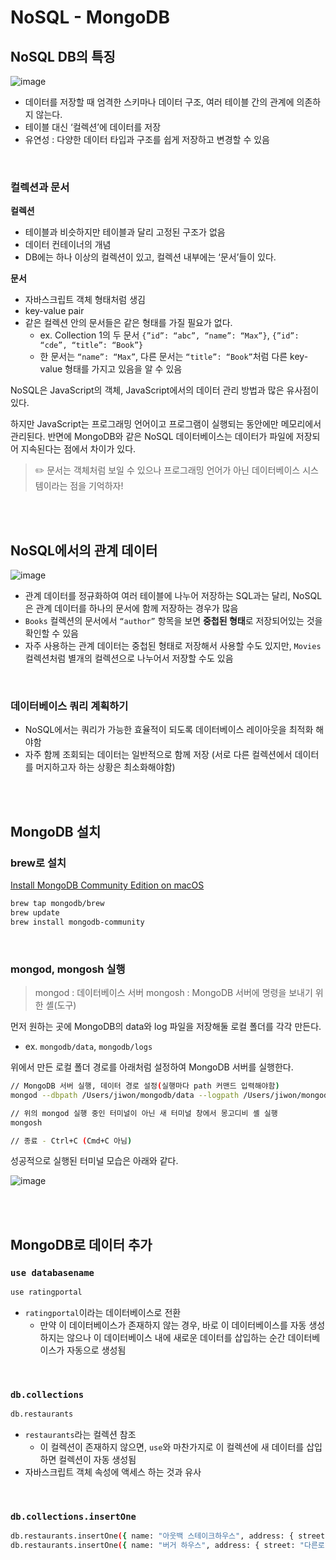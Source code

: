 # NoSQL - MongoDB

## NoSQL DB의 특징

![image](https://github.com/xoxojw/100-days-of-web-development/assets/124491335/c69f3ca6-a562-4da9-8e18-46d528e337fa)

- 데이터를 저장할 때 엄격한 스키마나 데이터 구조, 여러 테이블 간의 관계에 의존하지 않는다.
- 테이블 대신 ‘컬렉션’에 데이터를 저장
- 유연성 : 다양한 데이터 타입과 구조를 쉽게 저장하고 변경할 수 있음

<br>

### 컬렉션과 문서

**컬렉션**

- 테이블과 비슷하지만 테이블과 달리 고정된 구조가 없음
- 데이터 컨테이너의 개념
- DB에는 하나 이상의 컬렉션이 있고, 컬렉션 내부에는 ‘문서’들이 있다.

**문서**

- 자바스크립트 객체 형태처럼 생김
- key-value pair
- 같은 컬렉션 안의 문서들은 같은 형태를 가질 필요가 없다.
    - ex. Collection 1의 두 문서 `{”id”: “abc”, “name”: “Max”}`, `{”id”: “cde”, “title”: “Book”}`
    - 한 문서는 `“name”: “Max”`, 다른 문서는 `“title”: “Book”`처럼 다른 key-value 형태를 가지고 있음을 알 수 있음

NoSQL은 JavaScript의 객체, JavaScript에서의 데이터 관리 방법과 많은 유사점이 있다.

하지만 JavaScript는 프로그래밍 언어이고 프로그램이 실행되는 동안에만 메모리에서 관리된다. 반면에 MongoDB와 같은 NoSQL 데이터베이스는 데이터가 파일에 저장되어 지속된다는 점에서 차이가 있다.

> ✏️ 문서는 객체처럼 보일 수 있으나 프로그래밍 언어가 아닌 데이터베이스 시스템이라는 점을 기억하자!
> 

<br>
<br>

## NoSQL에서의 관계 데이터

![image](https://github.com/xoxojw/100-days-of-web-development/assets/124491335/ebf9f758-a1b4-4056-8fd0-de4be58df1bc)

- 관계 데이터를 정규화하여 여러 테이블에 나누어 저장하는 SQL과는 달리, NoSQL은 관계 데이터를 하나의 문서에 함께 저장하는 경우가 많음
- `Books` 컬렉션의 문서에서 `“author”` 항목을 보면 **중첩된 형태**로 저장되어있는 것을 확인할 수 있음
- 자주 사용하는 관계 데이터는 중첩된 형태로 저장해서 사용할 수도 있지만, `Movies` 컬렉션처럼 별개의 컬렉션으로 나누어서 저장할 수도 있음

<br>

### 데이터베이스 쿼리 계획하기

- NoSQL에서는 쿼리가 가능한 효율적이 되도록 데이터베이스 레이아웃을 최적화 해야함
- 자주 함께 조회되는 데이터는 일반적으로 함께 저장 (서로 다른 컬렉션에서 데이터를 머지하고자 하는 상황은 최소화해야함)

<br>
<br>

## MongoDB 설치

### brew로 설치

[Install MongoDB Community Edition on macOS](https://www.mongodb.com/docs/manual/tutorial/install-mongodb-on-os-x/)

```bash
brew tap mongodb/brew
brew update
brew install mongodb-community
```

<br>

### mongod, mongosh 실행

> mongod : 데이터베이스 서버
mongosh : MongoDB 서버에 명령을 보내기 위한 셸(도구)
> 

먼저 원하는 곳에 MongoDB의 data와 log 파일을 저장해둘 로컬 폴더를 각각 만든다.

- ex. `mongodb/data`, `mongodb/logs`

위에서 만든 로컬 폴더 경로를 아래처럼 설정하여 MongoDB 서버를 실행한다.

```bash
// MongoDB 서버 실행, 데이터 경로 설정(실행마다 path 커맨드 입력해야함)
mongod --dbpath /Users/jiwon/mongodb/data --logpath /Users/jiwon/mongodb/logs/mongo.log

// 위의 mongod 실행 중인 터미널이 아닌 새 터미널 창에서 몽고디비 셸 실행
mongosh

// 종료 - Ctrl+C (Cmd+C 아님)
```

성공적으로 실행된 터미널 모습은 아래와 같다.

![image](https://github.com/xoxojw/100-days-of-web-development/assets/124491335/a9726bac-75e9-4adf-8b1b-9fdca2fe0610)

<br>
<br>

## MongoDB로 데이터 추가

### `use databasename`

```bash
use ratingportal
```

- `ratingportal`이라는 데이터베이스로 전환
    - 만약 이 데이터베이스가 존재하지 않는 경우, 바로 이 데이터베이스를 자동 생성하지는 않으나 이 데이터베이스 내에 새로운 데이터를 삽입하는 순간 데이터베이스가 자동으로 생성됨

<br>

### `db.collections`

```bash
db.restaurants
```

- `restaurants`라는 컬렉션 참조
    - 이 컬렉션이 존재하지 않으면, `use`와 마찬가지로 이 컬렉션에 새 데이터를 삽입하면 컬렉션이 자동 생성됨
- 자바스크립트 객체 속성에 액세스 하는 것과 유사

<br>

### `db.collections.insertOne`
```bash
db.restaurants.insertOne({ name: "아웃백 스테이크하우스", address: { street: "어떤대로 1", streetNumber: "23" } })
db.restaurants.insertOne({ name: "버거 하우스", address: { street: "다른로", streetNumber: "2" } })
```

<br>
<br>